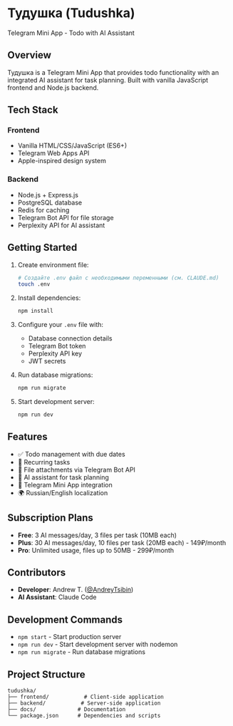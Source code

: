 # Тудушка (Tudushka)

Telegram Mini App - Todo with AI Assistant

## Overview

Тудушка is a Telegram Mini App that provides todo functionality with an integrated AI assistant for task planning. Built with vanilla JavaScript frontend and Node.js backend.

## Tech Stack

### Frontend
- Vanilla HTML/CSS/JavaScript (ES6+)
- Telegram Web Apps API
- Apple-inspired design system

### Backend
- Node.js + Express.js
- PostgreSQL database
- Redis for caching
- Telegram Bot API for file storage
- Perplexity API for AI assistant

## Getting Started

1. Create environment file:
   ```bash
   # Создайте .env файл с необходимыми переменными (см. CLAUDE.md)
   touch .env
   ```

2. Install dependencies:
   ```bash
   npm install
   ```

3. Configure your `.env` file with:
   - Database connection details
   - Telegram Bot token
   - Perplexity API key
   - JWT secrets

4. Run database migrations:
   ```bash
   npm run migrate
   ```

5. Start development server:
   ```bash
   npm run dev
   ```

## Features

- ✅ Todo management with due dates
- 🔄 Recurring tasks
- 📎 File attachments via Telegram Bot API
- 🤖 AI assistant for task planning
- 📱 Telegram Mini App integration
- 🌍 Russian/English localization

## Subscription Plans

- **Free**: 3 AI messages/day, 3 files per task (10MB each)
- **Plus**: 30 AI messages/day, 10 files per task (20MB each) - 149₽/month
- **Pro**: Unlimited usage, files up to 50MB - 299₽/month

## Contributors

- **Developer**: Andrew T. ([@AndreyTsibin](https://github.com/AndreyTsibin))
- **AI Assistant**: Claude Code

## Development Commands

- `npm start` - Start production server
- `npm run dev` - Start development server with nodemon
- `npm run migrate` - Run database migrations

## Project Structure

```
tudushka/
├── frontend/           # Client-side application
├── backend/           # Server-side application
├── docs/             # Documentation
└── package.json      # Dependencies and scripts
```